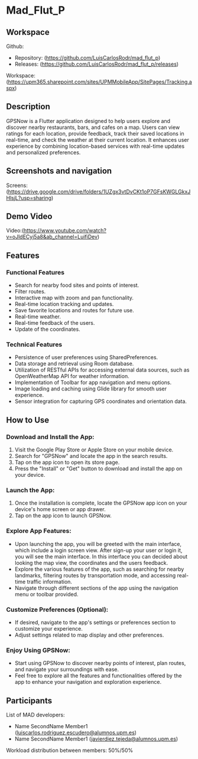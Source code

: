 # Mad_Flut_P

## Workspace 
Github:  
- Repository: (https://github.com/LuisCarlosRodr/mad_flut_p)  
- Releases: (https://github.com/LuisCarlosRodr/mad_flut_p/releases)  

Workspace: (https://upm365.sharepoint.com/sites/UPMMobileApp/SitePages/Tracking.aspx)

## Description
GPSNow is a Flutter application designed to help users explore and discover nearby restaurants, bars, and cafes on a map. Users can view ratings for each location, provide feedback, track their saved locations in real-time, and check the weather at their current location. It enhances user experience by combining location-based services with real-time updates and personalized preferences.

## Screenshots and navigation
Screens:(https://drive.google.com/drive/folders/1UZgx3vtDvCKt1oP7GFsKWGLGkxJHlsjL?usp=sharing)
## Demo Video
Video:(https://www.youtube.com/watch?v=oJldECyj5a8&ab_channel=LuifiDev)

## Features
### Functional Features
- Search for nearby food sites and points of interest.
- Filter routes.
- Interactive map with zoom and pan functionality.
- Real-time location tracking and updates.
- Save favorite locations and routes for future use.
- Real-time weather.
- Real-time feedback of the users.
- Update of the coordinates.

### Technical Features
- Persistence of user preferences using SharedPreferences.
- Data storage and retrieval using Room database.
- Utilization of RESTful APIs for accessing external data sources, such as OpenWeatherMap API for weather information.
- Implementation of Toolbar for app navigation and menu options.
- Image loading and caching using Glide library for smooth user experience.
- Sensor integration for capturing GPS coordinates and orientation data.

## How to Use
### Download and Install the App:
1. Visit the Google Play Store or Apple Store on your mobile device.
2. Search for "GPSNow" and locate the app in the search results.
3. Tap on the app icon to open its store page.
4. Press the "Install" or "Get" button to download and install the app on your device.

### Launch the App:
1. Once the installation is complete, locate the GPSNow app icon on your device's home screen or app drawer.
2. Tap on the app icon to launch GPSNow.

### Explore App Features:
- Upon launching the app, you will be greeted with the main interface, which include a login screen view. After sign-up your user or login it, you will see the main interface. In this interface you can decided about looking the map view, the coordinates and the users feedback.
- Explore the various features of the app, such as searching for nearby landmarks, filtering routes by transportation mode, and accessing real-time traffic information.
- Navigate through different sections of the app using the navigation menu or toolbar provided.

### Customize Preferences (Optional):
- If desired, navigate to the app's settings or preferences section to customize your experience.
- Adjust settings related to map display and other preferences.

### Enjoy Using GPSNow:
- Start using GPSNow to discover nearby points of interest, plan routes, and navigate your surroundings with ease.
- Feel free to explore all the features and functionalities offered by the app to enhance your navigation and exploration experience.

## Participants
List of MAD developers:
- Name SecondName Member1 (luiscarlos.rodriguez.escudero@alumnos.upm.es)
- Name SecondName Member1 (javierdiez.tejeda@alumnos.upm.es)

Workload distribution between members: 50%/50%

